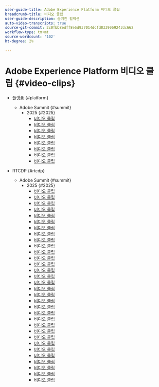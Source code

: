 ```yaml
---
user-guide-title: Adobe Experience Platform 비디오 클립
breadcrumb-title: 비디오 클립
user-guide-description: 숨겨진 컬렉션
auto-video-transcripts: true
source-git-commit: 2c0fbb8edff8e6d937014dcfd0339069243dc662
workflow-type: tm+mt
source-wordcount: '102'
ht-degree: 2%

---
```



# Adobe Experience Platform 비디오 클립 {#video-clips}

+ 플랫폼 {#platform}
   + Adobe Summit {#summit}
      + 2025 {#2025}
         + [비디오 클립](platform/summit/2025/adobe-experience-platform-building-connected-customer-journeys.md)
         + [비디오 클립](platform/summit/2025/adobe-s-internal-use-of-aep-driving-experience-led-growth.md)
         + [비디오 클립](platform/summit/2025/architecting-adobe-experience-platform-for-scalability.md)
         + [비디오 클립](platform/summit/2025/key-takeaways-for-deploying-aep-at-scale.md)
         + [비디오 클립](platform/summit/2025/managing-data-governance-and-access-in-aep.md)
         + [비디오 클립](platform/summit/2025/optimizing-aep-with-sandbox-tooling.md)
         + [비디오 클립](platform/summit/2025/run-and-operate-strategies-for-aep-at-scale.md)
         + [비디오 클립](platform/summit/2025/single-vs-multi-sandbox-approach-in-aep.md)

+ RTCDP {#rtcdp}
   + Adobe Summit {#summit}
      + 2025 {#2025}
         + [비디오 클립](rtcdp/summit/2025/accelerating-your-audience-strategy-with-real-time-cdp.md)
         + [비디오 클립](rtcdp/summit/2025/adobe-s-approach-to-audience-strategy-and-activation.md)
         + [비디오 클립](rtcdp/summit/2025/adobe-s-approach-to-member-onboarding-and-retention.md)
         + [비디오 클립](rtcdp/summit/2025/adobe-s-internal-use-of-aep-driving-retention-with-data-driven-journeys.md)
         + [비디오 클립](rtcdp/summit/2025/adobe-s-internal-use-of-unified-profiles-for-creative-cloud.md)
         + [비디오 클립](rtcdp/summit/2025/ai-assistant-boosting-productivity-in-audience-management.md)
         + [비디오 클립](rtcdp/summit/2025/ai-assistant-for-audiences-optimizing-audience-strategies.md)
         + [비디오 클립](rtcdp/summit/2025/audience-agent-proactive-audience-health-monitoring.md)
         + [비디오 클립](rtcdp/summit/2025/audience-portal-centralizing-and-managing-audiences.md)
         + [비디오 클립](rtcdp/summit/2025/audience-portal-centralizing-data-for-better-marketing-decisions.md)
         + [비디오 클립](rtcdp/summit/2025/best-practices-for-data-modeling-in-adobe-experience-platform.md)
         + [비디오 클립](rtcdp/summit/2025/best-practices-for-schema-design-in-adobe-experience-platform.md)
         + [비디오 클립](rtcdp/summit/2025/creating-targeted-audiences-with-ai-assistant.md)
         + [비디오 클립](rtcdp/summit/2025/customer-centric-approach-vs-campaign-centric-approach.md)
         + [비디오 클립](rtcdp/summit/2025/defining-customer-experience-use-cases.md)
         + [비디오 클립](rtcdp/summit/2025/discover-activate-and-measure-with-real-time-cdp-collaboration.md)
         + [비디오 클립](rtcdp/summit/2025/end-to-end-use-case-activation-process.md)
         + [비디오 클립](rtcdp/summit/2025/evolving-customer-experience-maturity.md)
         + [비디오 클립](rtcdp/summit/2025/expanding-high-value-audiences-with-look-alike-models.md)
         + [비디오 클립](rtcdp/summit/2025/federated-audience-composition-expanding-audience-reach.md)
         + [비디오 클립](rtcdp/summit/2025/federated-audience-composition-expanding-your-reach.md)
         + [비디오 클립](rtcdp/summit/2025/federated-audience-composition-unifying-data-for-real-time-marketing.md)
         + [비디오 클립](rtcdp/summit/2025/how-ai-assistant-transforms-data-insights-in-real-time-cdp.md)
         + [비디오 클립](rtcdp/summit/2025/how-ai-enhances-real-time-cdp-with-predictive-insights.md)
         + [비디오 클립](rtcdp/summit/2025/how-real-time-cdp-collaboration-works.md)
         + [비디오 클립](rtcdp/summit/2025/how-to-operate-and-communicate-effectively-in-tiger-teams.md)
         + [비디오 클립](rtcdp/summit/2025/introducing-adobe-s-agent-orchestrator-for-intelligent-activation.md)
         + [비디오 클립](rtcdp/summit/2025/introduction-to-real-time-cdp-collaboration.md)
         + [비디오 클립](rtcdp/summit/2025/key-differentiators-of-real-time-cdp-collaboration.md)
         + [비디오 클립](rtcdp/summit/2025/run-and-operate-strategies-for-scaling-adobe-experience-platform.md)
         + [비디오 클립](rtcdp/summit/2025/the-power-of-ai-in-real-time-cdp-for-audience-optimization.md)
         + [비디오 클립](rtcdp/summit/2025/three-phased-approach-to-audience-driven-marketing.md)

